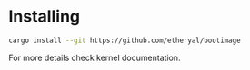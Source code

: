 # Installing
```bash
cargo install --git https://github.com/etheryal/bootimage
```

For more details check kernel documentation.